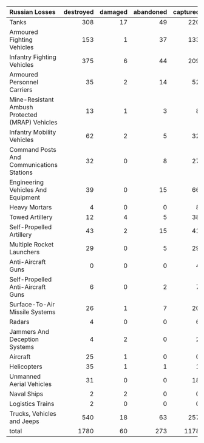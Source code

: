 | Russian Losses                                   |   destroyed |   damaged |   abandoned |   captured |   total |
|:-------------------------------------------------|------------:|----------:|------------:|-----------:|--------:|
| Tanks                                            |         308 |        17 |          49 |        220 |     594 |
| Armoured Fighting Vehicles                       |         153 |         1 |          37 |        133 |     324 |
| Infantry Fighting Vehicles                       |         375 |         6 |          44 |        209 |     634 |
| Armoured Personnel Carriers                      |          35 |         2 |          14 |         52 |     103 |
| Mine-Resistant Ambush Protected  (MRAP) Vehicles |          13 |         1 |           3 |          8 |      25 |
| Infantry Mobility Vehicles                       |          62 |         2 |           5 |         32 |     101 |
| Command Posts And Communications Stations        |          32 |         0 |           8 |         27 |      67 |
| Engineering Vehicles And Equipment               |          39 |         0 |          15 |         66 |     120 |
| Heavy Mortars                                    |           4 |         0 |           0 |          8 |      12 |
| Towed Artillery                                  |          12 |         4 |           5 |         38 |      59 |
| Self-Propelled Artillery                         |          43 |         2 |          15 |         41 |     101 |
| Multiple Rocket Launchers                        |          29 |         0 |           5 |         29 |      63 |
| Anti-Aircraft Guns                               |           0 |         0 |           0 |          4 |       4 |
| Self-Propelled Anti-Aircraft Guns                |           6 |         0 |           2 |          7 |      15 |
| Surface-To-Air Missile Systems                   |          26 |         1 |           7 |         20 |      54 |
| Radars                                           |           4 |         0 |           0 |          6 |      10 |
| Jammers And Deception Systems                    |           4 |         2 |           0 |          2 |       8 |
| Aircraft                                         |          25 |         1 |           0 |          0 |      26 |
| Helicopters                                      |          35 |         1 |           1 |          1 |      38 |
| Unmanned Aerial Vehicles                         |          31 |         0 |           0 |         18 |      49 |
| Naval Ships                                      |           2 |         2 |           0 |          0 |       4 |
| Logistics Trains                                 |           2 |         0 |           0 |          0 |       2 |
| Trucks, Vehicles and Jeeps                       |         540 |        18 |          63 |        257 |     878 |
| total                                            |        1780 |        60 |         273 |       1178 |    3291 |